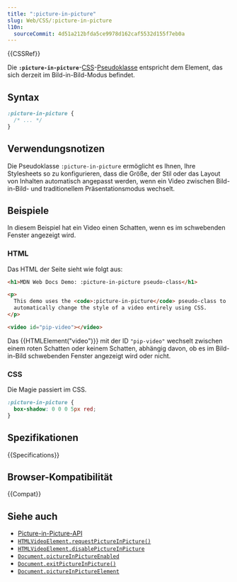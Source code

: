 ```yaml
---
title: ":picture-in-picture"
slug: Web/CSS/:picture-in-picture
l10n:
  sourceCommit: 4d51a212bfda5ce9978d162caf5532d155f7eb0a
---
```


{{CSSRef}}

Die **`:picture-in-picture`**-[CSS](/de/docs/Web/CSS)-[Pseudoklasse](/de/docs/Web/CSS/Pseudo-classes) entspricht dem Element, das sich derzeit im Bild-in-Bild-Modus befindet.

## Syntax

```css
:picture-in-picture {
  /* ... */
}
```

## Verwendungsnotizen

Die Pseudoklasse `:picture-in-picture` ermöglicht es Ihnen, Ihre Stylesheets so zu konfigurieren, dass die Größe, der Stil oder das Layout von Inhalten automatisch angepasst werden, wenn ein Video zwischen Bild-in-Bild- und traditionellem Präsentationsmodus wechselt.

## Beispiele

In diesem Beispiel hat ein Video einen Schatten, wenn es im schwebenden Fenster angezeigt wird.

### HTML

Das HTML der Seite sieht wie folgt aus:

```html
<h1>MDN Web Docs Demo: :picture-in-picture pseudo-class</h1>

<p>
  This demo uses the <code>:picture-in-picture</code> pseudo-class to
  automatically change the style of a video entirely using CSS.
</p>

<video id="pip-video"></video>
```

Das {{HTMLElement("video")}} mit der ID `"pip-video"` wechselt zwischen einem roten Schatten oder keinem Schatten, abhängig davon, ob es im Bild-in-Bild schwebenden Fenster angezeigt wird oder nicht.

### CSS

Die Magie passiert im CSS.

```css
:picture-in-picture {
  box-shadow: 0 0 0 5px red;
}
```

## Spezifikationen

{{Specifications}}

## Browser-Kompatibilität

{{Compat}}

## Siehe auch

- [Picture-in-Picture-API](/de/docs/Web/API/Picture-in-Picture_API)
- [`HTMLVideoElement.requestPictureInPicture()`](/de/docs/Web/API/HTMLVideoElement/requestPictureInPicture)
- [`HTMLVideoElement.disablePictureInPicture`](/de/docs/Web/API/HTMLVideoElement/disablePictureInPicture)
- [`Document.pictureInPictureEnabled`](/de/docs/Web/API/Document/pictureInPictureEnabled)
- [`Document.exitPictureInPicture()`](/de/docs/Web/API/Document/exitPictureInPicture)
- [`Document.pictureInPictureElement`](/de/docs/Web/API/Document/pictureInPictureElement)
